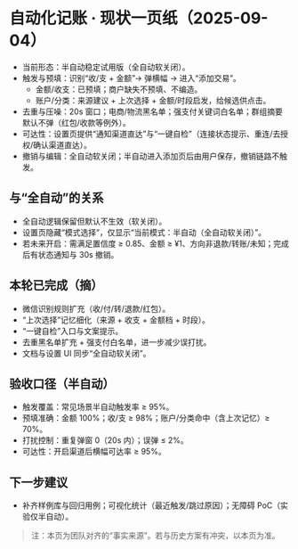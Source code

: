 # 自动化记账 · 现状一页纸（2025-09-04）

- 当前形态：半自动稳定试用版（全自动软关闭）。
- 触发与预填：识别“收/支 + 金额”→ 弹横幅 → 进入“添加交易”。
  - 金额/收支：已预填；商户缺失不预填、不编造。
  - 账户/分类：来源建议 + 上次选择 + 金额/时段启发，给候选供点击。
- 去重与压噪：20s 窗口；电商/物流黑名单；强支付关键词白名单；群组摘要默认不弹（红包/收款等例外）。
- 可达性：设置页提供“通知渠道直达”与“一键自检”（连接状态提示、重连/去授权/确认渠道直达）。
- 撤销与编辑：全自动软关闭；半自动进入添加页后由用户保存，撤销链路不触发。

## 与“全自动”的关系
- 全自动逻辑保留但默认不生效（软关闭）。
- 设置页隐藏“模式选择”，仅显示“当前模式：半自动（全自动软关闭）”。
- 若未来开启：需满足置信度 ≥ 0.85、金额 ≥ ¥1、方向非退款/转账/未知；完成后有状态通知与 30s 撤销。

## 本轮已完成（摘）
- 微信识别规则扩充（收/付/转/退款/红包）。
- “上次选择”记忆细化（来源 + 收支 + 金额档 + 时段）。
- “一键自检”入口与文案提示。
- 去重黑名单扩充 + 强支付白名单，进一步减少误打扰。
- 文档与设置 UI 同步“全自动软关闭”。

## 验收口径（半自动）
- 触发覆盖：常见场景半自动触发率 ≥ 95%。
- 预填准确：金额 100%；收/支 ≥ 98%；账户/分类命中（含上次记忆）≥ 70%。
- 打扰控制：重复弹窗 0（20s 内）；误弹 ≤ 2%。
- 可达性：开启渠道后横幅可达率 ≥ 95%。

## 下一步建议
- 补齐样例库与回归用例；可视化统计（最近触发/跳过原因）；无障碍 PoC（实验仅半自动）。

> 注：本页为团队对齐的“事实来源”。若与历史方案有冲突，以本页为准。
